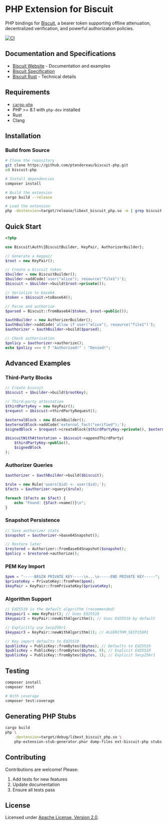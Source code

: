 # PHP Extension for Biscuit



PHP bindings for [Biscuit](https://www.biscuitsec.org), a bearer token supporting offline attenuation, decentralized verification, and powerful authorization policies.

[![CI](https://github.com/ptondereau/biscuit-php/actions/workflows/tests.yml/badge.svg)](https://github.com/ptondereau/biscuit-php/actions/workflows/tests.yml)

## Documentation and Specifications

- [Biscuit Website](https://www.biscuitsec.org) - Documentation and examples
- [Biscuit Specification](https://github.com/biscuit-auth/biscuit)
- [Biscuit Rust](https://github.com/biscuit-auth/biscuit-rust) - Technical details

## Requirements

- [`cargo-php`](https://crates.io/crates/cargo-php)
- PHP >= 8.1 with `php-dev` installed
- Rust
- Clang

## Installation

### Build from Source

```bash
# Clone the repository
git clone https://github.com/ptondereau/biscuit-php.git
cd biscuit-php

# Install dependencies
composer install

# Build the extension
cargo build --release

# Load the extension
php -dextension=target/release/libext_biscuit_php.so -m | grep biscuit
```

## Quick Start

```php
<?php

use Biscuit\Auth\{BiscuitBuilder, KeyPair, AuthorizerBuilder};

// Generate a keypair
$root = new KeyPair();

// Create a biscuit token
$builder = new BiscuitBuilder();
$builder->addCode('user("alice"); resource("file1")');
$biscuit = $builder->build($root->private());

// Serialize to base64
$token = $biscuit->toBase64();

// Parse and authorize
$parsed = Biscuit::fromBase64($token, $root->public());

$authBuilder = new AuthorizerBuilder();
$authBuilder->addCode('allow if user("alice"), resource("file1")');
$authorizer = $authBuilder->build($parsed);

// Check authorization
$policy = $authorizer->authorize();
echo $policy === 0 ? "Authorized!" : "Denied!";
```

## Advanced Examples

### Third-Party Blocks

```php
// Create biscuit
$biscuit = $builder->build($rootKey);

// Third-party attestation
$thirdPartyKey = new KeyPair();
$request = $biscuit->thirdPartyRequest();

$externalBlock = new BlockBuilder();
$externalBlock->addCode('external_fact("verified");');
$signedBlock = $request->createBlock($thirdPartyKey->private(), $externalBlock);

$biscuitWithAttestation = $biscuit->appendThirdParty(
    $thirdPartyKey->public(),
    $signedBlock
);
```

### Authorizer Queries

```php
$authorizer = $authBuilder->build($biscuit);

$rule = new Rule('users($id) <- user($id);');
$facts = $authorizer->query($rule);

foreach ($facts as $fact) {
    echo "Found: {$fact->name()}\n";
}
```

### Snapshot Persistence

```php
// Save authorizer state
$snapshot = $authorizer->base64Snapshot();

// Restore later
$restored = Authorizer::fromBase64Snapshot($snapshot);
$policy = $restored->authorize();
```

### PEM Key Import

```php
$pem = "-----BEGIN PRIVATE KEY-----\n...\n-----END PRIVATE KEY-----";
$privateKey = PrivateKey::fromPem($pem);
$keyPair = KeyPair::fromPrivateKey($privateKey);
```

### Algorithm Support

```php
// Ed25519 is the default algorithm (recommended)
$keypair1 = new KeyPair(); // Uses Ed25519
$keypair2 = KeyPair::newWithAlgorithm(); // Uses Ed25519 by default

// Explicitly use Secp256r1
$keypair3 = KeyPair::newWithAlgorithm(1); // ALGORITHM_SECP256R1

// Key import defaults to Ed25519
$publicKey = PublicKey::fromBytes($bytes); // Defaults to Ed25519
$publicKey = PublicKey::fromBytes($bytes, 0); // Explicit Ed25519
$publicKey = PublicKey::fromBytes($bytes, 1); // Explicit Secp256r1
```

## Testing

```bash
composer install
composer test

# With coverage
composer test:coverage
```

## Generating PHP Stubs

```bash
cargo build
php \
    -dextension=target/debug/libext_biscuit_php.so \
    php-extension-stub-generator.phar dump-files ext-biscuit-php stubs
```

## Contributing

Contributions are welcome! Please:

1. Add tests for new features
3. Update documentation
4. Ensure all tests pass

## License

Licensed under [Apache License, Version 2.0](./LICENSE).
